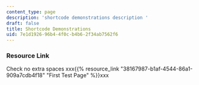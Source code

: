 ```yaml
---
content_type: page
description: 'shortcode demonstrations description '
draft: false
title: Shortcode Demonstrations
uid: 7e1d1926-96b4-4f0c-b4b6-2f34ab7562f6
---
```

### Resource Link

Check no extra spaces xxx{{% resource_link "38167987-b1af-4544-86a1-909a7cdb4f18" "First Test Page" %}}xxx